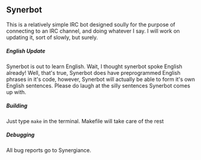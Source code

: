 ## Synerbot

This is a relatively simple IRC bot designed soully for the purpose
of connecting to an IRC channel, and doing whatever I say. I will work
on updating it, sort of slowly, but surely.

##### English Update

Synerbot is out to learn English.  Wait, I thought synerbot spoke English
already! Well, that's true, Synerbot does have preprogrammed English phrases
in it's code, however, Synerbot will actually be able to form it's own English
sentences. Please do laugh at the silly sentences Synerbot comes up with.

##### Building

Just type `make` in the terminal. Makefile will take care of the rest

##### Debugging

All bug reports go to Synergiance.
